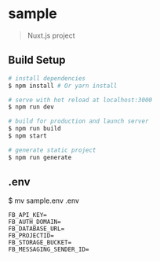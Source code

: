 # sample

> Nuxt.js project

## Build Setup

``` bash
# install dependencies
$ npm install # Or yarn install

# serve with hot reload at localhost:3000
$ npm run dev

# build for production and launch server
$ npm run build
$ npm start

# generate static project
$ npm run generate
```

## .env
$ mv sample.env .env
``` .env
FB_API_KEY=
FB_AUTH_DOMAIN=
FB_DATABASE_URL=
FB_PROJECTID=
FB_STORAGE_BUCKET=
FB_MESSAGING_SENDER_ID=
```
